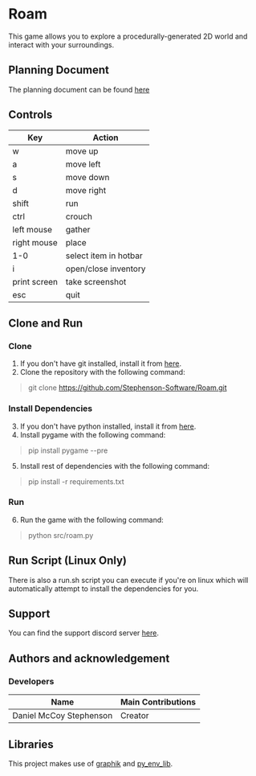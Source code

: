 # Roam
This game allows you to explore a procedurally-generated 2D world and interact with your surroundings.

## Planning Document
The planning document can be found [here](./PLANNING.md)

## Controls
Key | Action
------------ | -------------
w | move up
a | move left
s | move down
d | move right
shift | run
ctrl | crouch
left mouse | gather
right mouse | place
1-0 | select item in hotbar
i | open/close inventory
print screen | take screenshot
esc | quit

## Clone and Run
### Clone
1. If you don't have git installed, install it from [here](https://git-scm.com/downloads).
2. Clone the repository with the following command:
> git clone https://github.com/Stephenson-Software/Roam.git

### Install Dependencies
3. If you don't have python installed, install it from [here](https://www.python.org/downloads/).
4. Install pygame with the following command:
> pip install pygame --pre
5. Install rest of dependencies with the following command:
> pip install -r requirements.txt

### Run
6. Run the game with the following command:
> python src/roam.py

## Run Script (Linux Only)
There is also a run.sh script you can execute if you're on linux which will automatically attempt to install the dependencies for you.

## Support
You can find the support discord server [here](https://discord.gg/49J4RHQxhy).

## Authors and acknowledgement
### Developers
Name | Main Contributions
------------ | -------------
Daniel McCoy Stephenson | Creator

## Libraries
This project makes use of [graphik](https://github.com/Preponderous-Software/graphik) and [py_env_lib](https://github.com/Preponderous-Software/py_env_lib).
